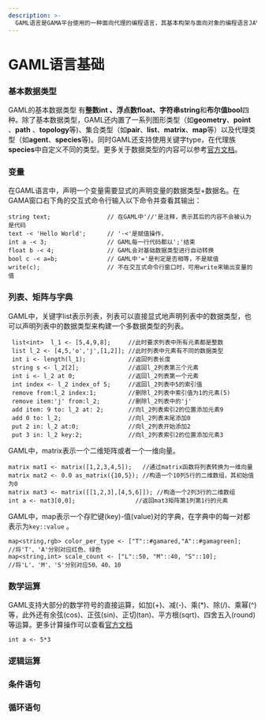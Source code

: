```yaml
---
description: >-
  GAML语言是GAMA平台使用的一种面向代理的编程语言，其基本构架与面向对象的编程语言JAVA类似，两者有许多共通之处，GAML语言在JAVA的技术上实现了一系列方便进行模拟的代理功能，如族、代理技能等等
---
```


# GAML语言基础

### 基本数据类型

GAML的基本数据类型 有**整数int 、浮点数float、字符串string**和**布尔值bool**四种。除了基本数据类型，GAML还内置了一系列图形类型（如**geometry**、**point** 、**path** 、**topology**等\)、集合类型（如**pair**、**list**、**matrix**、**map**等）以及代理类型（如**agent**、**species**等\)。同时GAML还支持使用关键字type，在代理族**species**中自定义不同的类型。更多关于数据类型的内容可以参考[官方文档](https://gama-platform.github.io/wiki/DataTypes)。

### 变量

在GAML语言中，声明一个变量需要显式的声明变量的数据类型+数据名。在GAMA窗口右下角的交互式命令行输入以下命令并查看其输出：

```text
string text;                // 在GAML中'//'是注释，表示其后的内容不会被认为是代码                                               
text -< 'Hello World';      // '-<'是赋值操作，
int a -< 3;                 // GAML每一行代码都以';'结束
float b -< 4;               // GAML会对基础数据类型进行自动转换
bool c -< a=b;              // GAML中'='是判定是否相等，不是赋值
write(c);                   // 不在交互式命令行窗口时，可用write来输出变量的值
```

### 列表、矩阵与字典

GAML中，关键字list表示列表，列表可以直接显式地声明列表中的数据类型，也可以声明列表中的数据类型来构建一个多数据类型的列表。

```text
 list<int>  l_1 <- [5,4,9,8];     //此时要求列表中所有元素都是整数
 list l_2 <- [4,5,'o','j',[1,2]]; //此时列表中元素有不同的数据类型 
 int i <- length(l_1);            //返回列表长度
 string s <- l_2[2];              //返回l_2列表第三个元素
 int i <- l_2 at 0;               //返回l_2列表第一个元素
 int index <- l_2 index_of 5;     //返回l_2列表中5的索引值
 remove from:l_2 index:1;         //删除l_2列表中索引值为1的元素(5)
 remove item:'j' from:l_2;        //删除l_2列表中的'j'
 add item: 9 to: l_2 at: 2;       //向l_2列表索引2的位置添加元素9
 add 0 to: l_2;                   //向l_2列表末尾添加0
 put 2 in: l_2 at:0;              //向l_2列表开始添加2
 put 3 in: l_2 key:2;             //向l_2列表索引2的位置添加元素3
```

GAML中，matrix表示一个二维矩阵或者一个一维向量。

```text
matrix mat1 <- matrix([1,2,3,4,5]);   //通过matrix函数将列表转换为一维向量
matrix mat2 <- 0.0 as_matrix({10,5}); //构造一个10列5行的二维数组，其初始值为0
matrix mat3 <- matrix([[1,2,3],[4,5,6]]); //构造一个2列3行的二维数组
int a <- mat3[0,0];                 //返回mat3矩阵第1列第1行的元素              
```

GAML中，map表示一个存贮键\(key\)-值\(value\)对的字典，在字典中的每一对都表示为`key::value` 。

```text
map<string,rgb> color_per_type <- ["T"::#gamared,"A"::#gamagreen];   //将'T'、'A'分别对应红色、绿色
map<string,int> scale_count <- ["L"::50, "M"::40, "S"::10];          //将'L'、'M'、'S'分别对应50、40、10
```

### 数学运算

GAML支持大部分的数学符号的直接运算，如加\(+\)、减\(-\)、乘\(\*\)、除\(/\)、乘幂\(^\)等，此外还有余弦\(cos\)、正弦\(sin\)、正切\(tan\)、平方根\(sqrt\)、四舍五入\(round\)等运算。更多计算操作可以查看[官方文档](https://gama-platform.github.io/wiki/Operators)

```text
int a <- 5*3
```

### 逻辑运算

### 条件语句

### 循环语句



